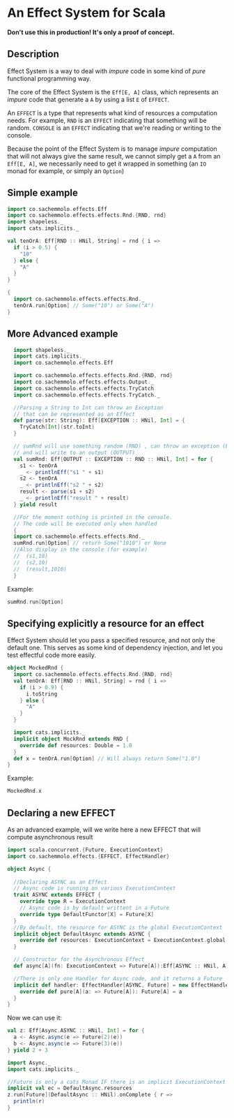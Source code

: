 An Effect System for Scala
==========================

**Don't use this in production! It's only a proof of concept.**
 
Description
-----------

Effect System is a way to deal with _impure_ code in some kind of _pure_ functional programming way.

The core of the Effect System is the `Eff[E, A]` class, which represents an _impure_ code 
that generate a `A` by using a list `E` of `EFFECT`.

An `EFFECT` is a type that represents what kind of resources a computation needs. For example, 
`RND` is an `EFFECT` indicating that something will be random. 
`CONSOLE` is an `EFFECT` indicating that we're reading or writing to the console.
 
Because the point of the Effect System is to manage _impure_ computation that will not always
 give the same result, we cannot simply get a `A` from an `Eff[E, A]`, 
 we necessarily need to get it wrapped in something (an `IO`  monad for example, or simply an `Option`)
 
  
Simple example
--------------

```scala
import co.sachemmolo.effects.Eff
import co.sachemmolo.effects.effects.Rnd.{RND, rnd}
import shapeless._
import cats.implicits._

val tenOrA: Eff[RND :: HNil, String] = rnd { i =>
  if (i > 0.5) {
    "10"
  } else {
    "A"
  }
}

{
  import co.sachemmolo.effects.effects.Rnd._
  tenOrA.run[Option] // Some("10") or Some("A")
}
```

More Advanced example
---------------------


```scala
  import shapeless._
  import cats.implicits._
  import co.sachemmolo.effects.Eff

  import co.sachemmolo.effects.effects.Rnd.{RND, rnd}
  import co.sachemmolo.effects.effects.Output._
  import co.sachemmolo.effects.effects.TryCatch
  import co.sachemmolo.effects.effects.TryCatch._

  //Parsing a String to Int can throw an Exception
  // that can be represented as an Effect
  def parse(str: String): Eff[EXCEPTION :: HNil, Int] = {
    TryCatch[Int](str.toInt)
  }

  // sumRnd will use something random (RND) , can throw an exception (EXCEPTION)
  // and will write to an output (OUTPUT)
  val sumRnd: Eff[OUTPUT :: EXCEPTION :: RND :: HNil, Int] = for {
    s1 <- tenOrA
    _ <- printlnEff("s1 " + s1)
    s2 <- tenOrA
    _ <- printlnEff("s2 " + s2)
    result <- parse(s1 + s2)
    _ <- printlnEff("result " + result)
  } yield result

  //For the moment nothing is printed in the console.
  // The code will be executed only when handled
  {
  import co.sachemmolo.effects.effects.Rnd._
  sumRnd.run[Option] // return Some("1010") or None
  //Also display in the console (for example)
  //  (s1,10)
  //  (s2,10)
  //  (result,1010)
  }
```

Example:
```scala
sumRnd.run[Option]
```

Specifying explicitly a resource for an effect
----------------------------------------------

Effect System should let you pass a specified resource, and not only the default one.
This serves as some kind of dependency injection, and let you test effectful code more easily.

```scala
object MockedRnd {
  import co.sachemmolo.effects.effects.Rnd.{RND, rnd}
  val tenOrA: Eff[RND :: HNil, String] = rnd { i =>
    if (i > 0.9) {
      i.toString
    } else {
      "A"
    }
  }

  import cats.implicits._
  implicit object MockRnd extends RND {
    override def resources: Double = 1.0
  }
  def x = tenOrA.run[Option] // Will always return Some("1.0")
}
```

Example:
```scala
MockedRnd.x
```


Declaring a new EFFECT
----------------------

As an advanced example, will we write here a new EFFECT that will compute asynchronous result

```scala
import scala.concurrent.{Future, ExecutionContext}
import co.sachemmolo.effects.{EFFECT, EffectHandler}

object Async {
   
  //Declaring ASYNC as an Effect
  // Async code is running on various ExecutionContext
  trait ASYNC extends EFFECT {
    override type R = ExecutionContext
    // Async code is by default writtent in a Future
    override type DefaultFunctor[X] = Future[X] 
  }
  //By default, the resource for ASYNC is the global ExecutionContext
  implicit object DefaultAsync extends ASYNC {
    override def resources: ExecutionContext = ExecutionContext.global
  }

  // Constructor for the Asynchronous Effect
  def async[A](fn: ExecutionContext => Future[A]):Eff[ASYNC :: HNil, A] = Eff[ASYNC, A](fn)

  //There is only one Handler for Async code, and it returns a Future
  implicit def handler: EffectHandler[ASYNC, Future] = new EffectHandler[ASYNC, Future] {
    override def pure[A](a: => Future[A]): Future[A] = a
  }
}
```

Now we can use it:

```scala
val z: Eff[Async.ASYNC :: HNil, Int] = for {
  a <- Async.async(e => Future(2)(e))
  b <- Async.async(e => Future(3)(e))
} yield 2 + 3

import Async._
import cats.implicits._

//Future is only a cats Monad IF there is an implicit ExecutionContext in scope
implicit val ec = DefaultAsync.resources
z.run[Future](DefaultAsync :: HNil).onComplete { r => 
  println(r)
}
```
 
